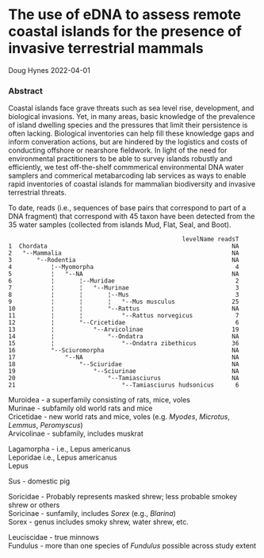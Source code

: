 The use of eDNA to assess remote coastal islands for the presence of
invasive terrestrial mammals
================
Doug Hynes
2022-04-01

### **Abstract**

Coastal islands face grave threats such as sea level rise, development,
and biological invasions. Yet, in many areas, basic knowledge of the
prevalence of island dwelling species and the pressures that limit their
persistence is often lacking. Biological inventories can help fill these
knowledge gaps and inform converation actions, but are hindered by the
logistics and costs of conducting offshore or nearshore fieldwork. In
light of the need for environmental practitioners to be able to survey
islands robustly and efficiently, we test off-the-shelf commmerical
environmental DNA water samplers and commerical metabarcoding lab
services as ways to enable rapid inventories of coastal islands for
mammalian biodiversity and invasive terrestrial threats.

To date, reads (i.e., sequences of base pairs that correspond to part of
a DNA fragment) that correspond with 45 taxon have been detected from
the 35 water samples (collected from islands Mud, Flat, Seal, and Boot).

                                                     levelName readsT
    1  Chordata                                                    NA
    2   °--Mammalia                                                NA
    3       °--Rodentia                                            NA
    4           ¦--Myomorpha                                        4
    5           ¦   °--NA                                          NA
    6           ¦       ¦--Muridae                                  2
    7           ¦       ¦   °--Murinae                              3
    8           ¦       ¦       ¦--Mus                              3
    9           ¦       ¦       ¦   °--Mus musculus                25
    10          ¦       ¦       °--Rattus                          NA
    11          ¦       ¦           °--Rattus norvegicus            7
    12          ¦       °--Cricetidae                               6
    13          ¦           °--Arvicolinae                         19
    14          ¦               °--Ondatra                         NA
    15          ¦                   °--Ondatra zibethicus          36
    16          °--Sciuromorpha                                    NA
    17              °--NA                                          NA
    18                  °--Sciuridae                               NA
    19                      °--Sciurinae                           NA
    20                          °--Tamiasciurus                    NA
    21                              °--Tamiasciurus hudsonicus      6

Muroidea - a superfamily consisting of rats, mice, voles  
Murinae - subfamily old world rats and mice  
Cricetidae - new world rats and mice, voles (e.g. *Myodes*, *Microtus*,
*Lemmus*, *Peromyscus*)  
Arvicolinae - subfamily, includes muskrat

Lagamorpha - i.e., Lepus americanus  
Leporidae i.e., Lepus americanus  
Lepus

Sus - domestic pig

Soricidae - Probably represents masked shrew; less probable smokey shrew
or others  
Soricinae - sunfamily, includes *Sorex* (e.g., *Blarina*)  
Sorex - genus includes smoky shrew, water shrew, etc.

Leuciscidae - true minnows  
Fundulus - more than one species of *Fundulus* possible across study
extent
